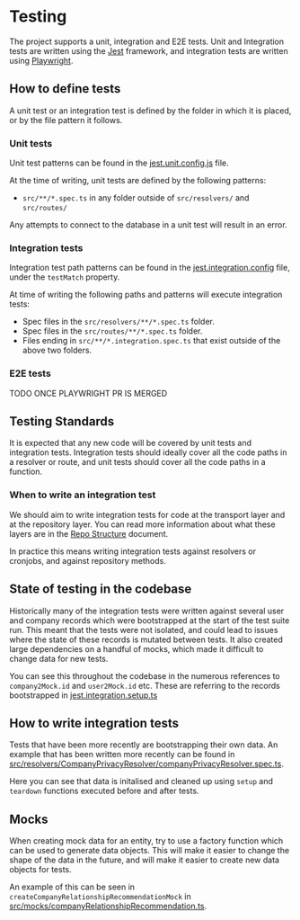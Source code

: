 # Testing

The project supports a unit, integration and E2E tests. Unit and Integration tests are written using the [Jest](https://jestjs.io/) framework, and integration tests are written using [Playwright](https://playwright.dev/).

## How to define tests

A unit test or an integration test is defined by the folder in which it is placed, or by the file pattern it follows.

### Unit tests

Unit test patterns can be found in the [jest.unit.config.js](../../jest.unit.config.js) file.

At the time of writing, unit tests are defined by the following patterns:

- `src/**/*.spec.ts` in any folder outside of `src/resolvers/` and `src/routes/`

Any attempts to connect to the database in a unit test will result in an error.

### Integration tests

Integration test path patterns can be found in the [jest.integration.config](../../jest.integration.config.js) file, under the `testMatch` property.

At time of writing the following paths and patterns will execute integration tests:

- Spec files in the `src/resolvers/**/*.spec.ts` folder.
- Spec files in the `src/routes/**/*.spec.ts` folder.
- Files ending in `src/**/*.integration.spec.ts` that exist outside of the above two folders.

### E2E tests

TODO ONCE PLAYWRIGHT PR IS MERGED

## Testing Standards

It is expected that any new code will be covered by unit tests and integration tests. Integration tests should ideally cover all the code paths in a resolver or route, and unit tests should cover all the code paths in a function.

### When to write an integration test

We should aim to write integration tests for code at the transport layer and at the repository layer. You can read more information about what these layers are in the [Repo Structure](../../docs/architecture/repo_structure.md) document.

In practice this means writing integration tests against resolvers or cronjobs, and against repository methods.

## State of testing in the codebase

Historically many of the integration tests were written against several user and company records which were bootstrapped at the start of the test suite run. This meant that the tests were not isolated, and could lead to issues where the state of these records is mutated between tests. It also created large dependencies on a handful of mocks, which made it difficult to change data for new tests.

You can see this throughout the codebase in the numerous references to `company2Mock.id` and `user2Mock.id` etc. These are referring to the records bootstrapped in [jest.integration.setup.ts](../../jest.integration.setup.ts)

## How to write integration tests

Tests that have been more recently are bootstrapping their own data. An example that has been written more recently can be found in [src/resolvers/CompanyPrivacyResolver/companyPrivacyResolver.spec.ts](../../src/resolvers/CompanyPrivacyResolver/companyPrivacyResolver.spec.ts).

Here you can see that data is initalised and cleaned up using `setup` and `teardown` functions executed before and after tests.

## Mocks

When creating mock data for an entity, try to use a factory function which can be used to generate data objects. This will make it easier to change the shape of the data in the future, and will make it easier to create new data objects for tests.

An example of this can be seen in `createCompanyRelationshipRecommendationMock` in [src/mocks/companyRelationshipRecommendation.ts](../../src/mocks/companyRelationshipRecommendation.ts).
